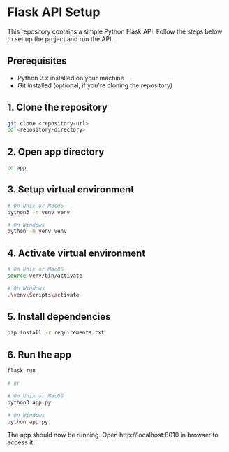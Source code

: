 # Flask API Setup

This repository contains a simple Python Flask API. Follow the steps below to set up the project and run the API.

## Prerequisites

- Python 3.x installed on your machine
- Git installed (optional, if you're cloning the repository)

## 1. Clone the repository

```bash
git clone <repository-url>
cd <repository-directory>
```

## 2. Open app directory

```bash
cd app
```

## 3. Setup virtual environment

```bash
# On Unix or MacOS
python3 -m venv venv

# On Windows
python -m venv venv
```

## 4. Activate virtual environment

```bash
# On Unix or MacOS
source venv/bin/activate

# On Windows
.\venv\Scripts\activate

```

## 5. Install dependencies

```bash
pip install -r requirements.txt
```

## 6. Run the app

```bash
flask run

# or

# On Unix or MacOS
python3 app.py

# On Windows
python app.py
```

The app should now be running. Open http://localhost:8010 in browser to access it.
